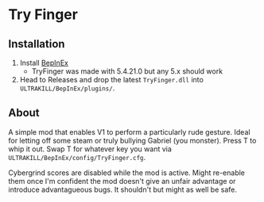 # Try Finger
## Installation
1. Install [BepInEx](https://docs.bepinex.dev/articles/user_guide/installation/index.html)
	- TryFinger was made with 5.4.21.0 but any 5.x should work
2. Head to Releases and drop the latest `TryFinger.dll` into `ULTRAKILL/BepInEx/plugins/`.

## About
A simple mod that enables V1 to perform a particularly rude gesture.
Ideal for letting off some steam or truly bullying Gabriel (you monster).
Press T to whip it out.
Swap T for whatever key you want via `ULTRAKILL/BepInEx/config/TryFinger.cfg`.

Cybergrind scores are disabled while the mod is active.
Might re-enable them once I'm confident the mod doesn't give an unfair advantage or introduce advantagueous bugs.
It shouldn't but might as well be safe.